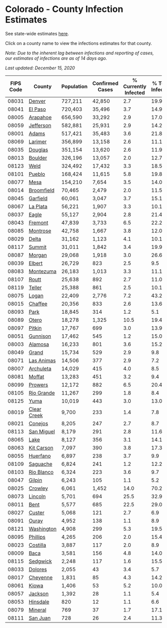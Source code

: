 # Colorado - County Infection Estimates

See state-wide estimates [here](/infections/us-co).

Click on a county name to view the infections estimates for that county.

*Note: Due to the inherent lag between infections and reporting of cases, our estimates of infections are as of 14 days ago.*

*Last updated: December 15, 2020*

|   FIPS Code |                     County |   Population |   Confirmed Cases |   % Currently Infected |   % Total Infected |
|-------------|----------------------------|--------------|-------------------|------------------------|--------------------|
|       08031 |           [Denver](denver) |      727,211 |            42,850 |                    2.7 |               19.9 |
|       08041 |         [El Paso](el-paso) |      720,403 |            35,496 |                    3.7 |               14.9 |
|       08005 |       [Arapahoe](arapahoe) |      656,590 |            33,292 |                    2.9 |               17.0 |
|       08059 |     [Jefferson](jefferson) |      582,881 |            25,931 |                    2.9 |               14.2 |
|       08001 |             [Adams](adams) |      517,421 |            35,483 |                    3.6 |               21.8 |
|       08069 |         [Larimer](larimer) |      356,899 |            13,158 |                    2.6 |               11.1 |
|       08035 |         [Douglas](douglas) |      351,154 |            13,620 |                    2.6 |               11.9 |
|       08013 |         [Boulder](boulder) |      326,196 |            13,057 |                    2.0 |               12.7 |
|       08123 |               [Weld](weld) |      324,492 |            17,432 |                    3.3 |               18.5 |
|       08101 |           [Pueblo](pueblo) |      168,424 |            11,615 |                    5.8 |               19.8 |
|       08077 |               [Mesa](mesa) |      154,210 |             7,654 |                    3.5 |               14.0 |
|       08014 |   [Broomfield](broomfield) |       70,465 |             2,479 |                    2.0 |               11.5 |
|       08045 |       [Garfield](garfield) |       60,061 |             3,047 |                    3.7 |               15.1 |
|       08067 |       [La Plata](la-plata) |       56,221 |             1,907 |                    3.3 |               10.1 |
|       08037 |             [Eagle](eagle) |       55,127 |             2,904 |                    2.8 |               21.4 |
|       08043 |         [Fremont](fremont) |       47,839 |             3,733 |                    6.5 |               22.2 |
|       08085 |       [Montrose](montrose) |       42,758 |             1,667 |                    3.8 |               12.0 |
|       08029 |             [Delta](delta) |       31,162 |             1,123 |                    4.1 |               10.1 |
|       08117 |           [Summit](summit) |       31,011 |             1,842 |                    3.4 |               19.9 |
|       08087 |           [Morgan](morgan) |       29,068 |             1,918 |                    3.0 |               26.6 |
|       08039 |           [Elbert](elbert) |       26,729 |               823 |                    2.5 |                9.5 |
|       08083 |     [Montezuma](montezuma) |       26,183 |             1,013 |                    3.3 |               11.1 |
|       08107 |             [Routt](routt) |       25,638 |               892 |                    2.7 |               11.0 |
|       08119 |           [Teller](teller) |       25,388 |               861 |                    2.5 |               10.1 |
|       08075 |             [Logan](logan) |       22,409 |             2,776 |                    7.2 |               43.2 |
|       08015 |         [Chaffee](chaffee) |       20,356 |               833 |                    2.6 |               13.6 |
|       08093 |               [Park](park) |       18,845 |               314 |                    1.2 |                5.1 |
|       08089 |             [Otero](otero) |       18,278 |             1,325 |                   10.5 |               19.4 |
|       08097 |           [Pitkin](pitkin) |       17,767 |               699 |                    3.0 |               13.9 |
|       08051 |       [Gunnison](gunnison) |       17,462 |               545 |                    1.2 |               15.0 |
|       08003 |         [Alamosa](alamosa) |       16,233 |               801 |                    3.6 |               15.2 |
|       08049 |             [Grand](grand) |       15,734 |               529 |                    2.9 |                9.8 |
|       08071 |   [Las Animas](las-animas) |       14,506 |               377 |                    2.9 |                7.2 |
|       08007 |     [Archuleta](archuleta) |       14,029 |               415 |                    4.0 |                8.5 |
|       08081 |           [Moffat](moffat) |       13,283 |               451 |                    3.2 |                9.4 |
|       08099 |         [Prowers](prowers) |       12,172 |               882 |                    6.5 |               20.4 |
|       08105 |   [Rio Grande](rio-grande) |       11,267 |               299 |                    1.8 |                8.4 |
|       08125 |               [Yuma](yuma) |       10,019 |               443 |                    3.0 |               13.0 |
|       08019 | [Clear Creek](clear-creek) |        9,700 |               233 |                    1.4 |                7.8 |
|       08021 |         [Conejos](conejos) |        8,205 |               247 |                    2.7 |                8.7 |
|       08113 |   [San Miguel](san-miguel) |        8,179 |               291 |                    2.8 |               11.6 |
|       08065 |               [Lake](lake) |        8,127 |               356 |                    3.1 |               14.1 |
|       08063 |   [Kit Carson](kit-carson) |        7,097 |               390 |                    3.8 |               17.3 |
|       08055 |       [Huerfano](huerfano) |        6,897 |               238 |                    3.7 |                9.9 |
|       08109 |       [Saguache](saguache) |        6,824 |               241 |                    1.2 |               12.2 |
|       08103 |   [Rio Blanco](rio-blanco) |        6,324 |               223 |                    3.6 |                9.7 |
|       08047 |           [Gilpin](gilpin) |        6,243 |               105 |                    1.1 |                5.2 |
|       08025 |         [Crowley](crowley) |        6,061 |             1,452 |                   14.0 |               70.2 |
|       08073 |         [Lincoln](lincoln) |        5,701 |               694 |                   25.5 |               32.9 |
|       08011 |               [Bent](bent) |        5,577 |               685 |                   22.5 |               29.0 |
|       08027 |           [Custer](custer) |        5,068 |               121 |                    2.7 |                6.9 |
|       08091 |             [Ouray](ouray) |        4,952 |               138 |                    1.1 |                8.9 |
|       08121 |   [Washington](washington) |        4,908 |               299 |                    5.3 |               19.5 |
|       08095 |       [Phillips](phillips) |        4,265 |               206 |                    2.0 |               15.4 |
|       08023 |       [Costilla](costilla) |        3,887 |               117 |                    2.0 |                8.9 |
|       08009 |               [Baca](baca) |        3,581 |               156 |                    4.8 |               14.0 |
|       08115 |       [Sedgwick](sedgwick) |        2,248 |               117 |                    1.6 |               15.5 |
|       08033 |         [Dolores](dolores) |        2,055 |                43 |                    3.4 |                5.7 |
|       08017 |       [Cheyenne](cheyenne) |        1,831 |                85 |                    4.3 |               14.2 |
|       08061 |             [Kiowa](kiowa) |        1,406 |                53 |                    5.2 |               10.0 |
|       08057 |         [Jackson](jackson) |        1,392 |                28 |                    1.1 |                5.4 |
|       08053 |       [Hinsdale](hinsdale) |          820 |                12 |                    1.1 |                6.6 |
|       08079 |         [Mineral](mineral) |          769 |                37 |                    1.7 |               17.1 |
|       08111 |       [San Juan](san-juan) |          728 |                26 |                    2.4 |               11.3 |